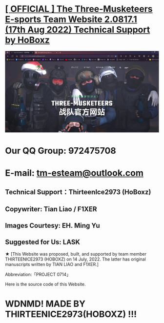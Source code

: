 # [[ OFFICIAL ] The Three-Musketeers E-sports Team Website 2.0817.1 (17th Aug 2022) Technical Support by HoBoxz](https://tm-esteam.cnfreenet.com)
![image](img/blog/inner_b1.webp)
# Our QQ Group: 972475708
# E-mail: tm-esteam@outlook.com

## Technical Support：ThirteenIce2973 (HoBoxz) 
## Copywriter: Tian Liao / F1XER
## Images Courtesy: EH. Ming Yu
## Suggested for Us: LASK

  ★ [This Website was proposed, built, and supported by team member THIRTEENICE2973 (HOBOXZ) on 14 July, 2022. The latter has original manuscripts written by TIAN LIAO and F1XER.]

  Abbreviation:「PROJECT 0714」

  Here is the source code of this Website.

# WDNMD! MADE BY THIRTEENICE2973(HOBOXZ) !!!
